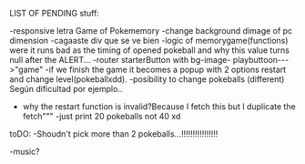 LIST OF PENDING stuff:

-responsive letra Game of Pokememory
-change background dimage of pc dimension
-cagaaste div que se ve bien
-logic of memorygame(functions) were it runs bad as the 
timing of opened pokeball and why this value turns null after the ALERT... 
-router starterButton with bg-image- playbuttoon--->"game"
-if we finish the game it becomes a popup with 2 options restart and change level(pokeballxdd).
-posibility to change pokeballs (different) Según dificultad por ejemplo..
- why the restart function is invalid?Because I fetch this but I duplicate the fetch"""
-just print  20 pokeballs not 40 xd

toDO:
 -Shoudn't pick more than 2 pokeballs...!!!!!!!!!!!!!!!!

 -music?